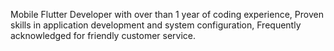 
Mobile Flutter Developer with over than 1 year of coding experience,
Proven skills in application development and system configuration,
Frequently acknowledged for friendly customer service.
